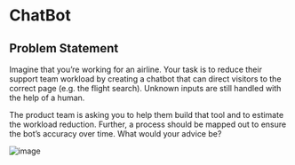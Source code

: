 # ChatBot

## Problem Statement 
Imagine that you’re working for an airline. Your task is to reduce their support team workload by creating a chatbot that can direct visitors to the correct page (e.g. the flight search). Unknown inputs are still handled with the help of a human.

The product team is asking you to help them build that tool and to estimate the workload reduction. Further, a process should be mapped out to ensure the bot’s accuracy over time. What would your advice be?

![image](https://user-images.githubusercontent.com/86639650/154810713-a34a7ade-102e-48cd-b423-3675397be970.png)
